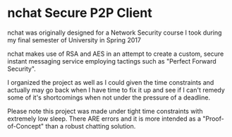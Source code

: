 # nchat Secure P2P Client
nchat was originally designed for a Network Security course I took during my final semester of University in Spring 2017

nchat makes use of RSA and AES in an attempt to create a custom, secure instant messaging service employing tactings such as "Perfect Forward Security".

I organized the project as well as I could given the time constraints and actually may go back when I have time to fix it up and see if I can't remedy some of it's shortcomings when not under the pressure of a deadline.

Please note this project was made under tight time constraints with extremely low sleep. There ARE errors and it is more intended as a "Proof-of-Concept" than a robust chatting solution.
